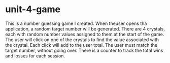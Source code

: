 # unit-4-game

This is a number guessing game I created. When theuser opens tha application, a random target number will be generated. There are 4 crystals, each with random number values assigned to them at the start of the game. The user will click on one of the crystals to find the value associated with the crystal. Each click will add to the user total. The user must match the target number, without going over. There is a counter to track the total wins and losses for each session.